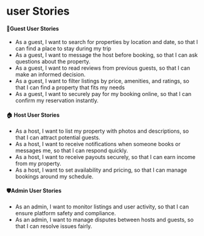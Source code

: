 # user Stories

#### 🧳Guest User Stories
- As a guest, I want to search for properties by location and date, so that I can find a place to stay during my trip
- As a guest, I want to message the host before booking, so that I can ask questions about the property.
- As a guest, I want to read reviews from previous guests, so that I can make an informed decision.
- As a guest, I want to filter listings by price, amenities, and ratings, so that I can find a property that fits my needs
- As a guest, I want to securely pay for my booking online, so that I can confirm my reservation instantly.

#### 🏠 Host User Stories
- As a host, I want to list my property with photos and descriptions, so that I can attract potential guests.
- As a host, I want to receive notifications when someone books or messages me, so that I can respond quickly.
- As a host, I want to receive payouts securely, so that I can earn income from my property.
- As a host, I want to set availability and pricing, so that I can manage bookings around my schedule.

#### 🛡️Admin User Stories
- As an admin, I want to monitor listings and user activity, so that I can ensure platform safety and compliance.
- As an admin, I want to manage disputes between hosts and guests, so that I can resolve issues fairly.
